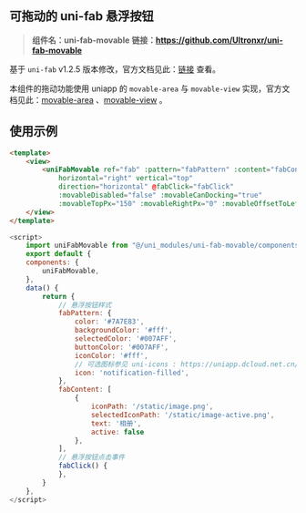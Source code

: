 ## 可拖动的 uni-fab 悬浮按钮

> **组件名：uni-fab-movable**
> **链接：https://github.com/Ultronxr/uni-fab-movable**

基于 `uni-fab` v1.2.5 版本修改，官方文档见此：[链接](https://uniapp.dcloud.io/component/uniui/uni-fab) 查看。

本组件的拖动功能使用 uniapp 的 `movable-area` 与 `movable-view` 实现，官方文档见此：[movable-area](https://uniapp.dcloud.net.cn/component/movable-area.html) 、[movable-view](https://uniapp.dcloud.net.cn/component/movable-view.html) 。

## 使用示例

```html
<template>
    <view>
        <uniFabMovable ref="fab" :pattern="fabPattern" :content="fabContent"
            horizontal="right" vertical="top"
            direction="horizontal" @fabClick="fabClick"
            :movableDisabled="false" :movableCanDocking="true"
            :movableTopPx="150" :movableRightPx="0" :movableOffsetToLeftOrRight="3" />
    </view>
</template>
```

```javascript
<script>
    import uniFabMovable from "@/uni_modules/uni-fab-movable/components/uni-fab-movable/uni-fab-movable.vue"
    export default {
    components: {
        uniFabMovable,
    },
    data() {
        return {
            // 悬浮按钮样式
            fabPattern: {
                color: '#7A7E83',
                backgroundColor: '#fff',
                selectedColor: '#007AFF',
                buttonColor: '#007AFF',
                iconColor: '#fff',
                // 可选图标参见 uni-icons : https://uniapp.dcloud.net.cn/component/uniui/uni-icons.html
                icon: 'notification-filled',
            },
            fabContent: [
                {
                    iconPath: '/static/image.png',
                    selectedIconPath: '/static/image-active.png',
                    text: '相册',
                    active: false
                },
            ],
            // 悬浮按钮点击事件
            fabClick() {
            },
        }
    },
</script>
```

